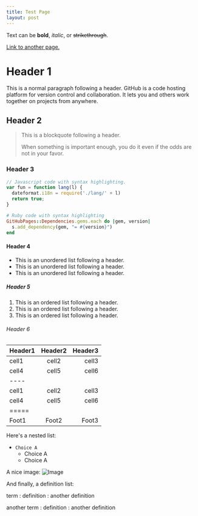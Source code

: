 ```yaml
---
title: Test Page
layout: post
---
```


Text can be **bold**, *italic*, or <del>strikethrough</del>.

[Link to another page.]()

# Header 1
This is a normal paragraph following a header. GitHub is a code hosting platform for version control and collaboration. It lets you and others work together on projects from anywhere.

## Header 2
> This is a blockquote following a header.
>
> When something is important enough, you do it even if the odds are not in your favor.

### Header 3
~~~javascript
// Javascript code with syntax highlighting.
var fun = function lang(l) {
  dateformat.i18n = require('./lang/' + l)
  return true;
}
~~~
~~~ruby
# Ruby code with syntax highlighting
GitHubPages::Dependencies.gems.each do |gem, version|
  s.add_dependency(gem, "= #{version}")
end
~~~

#### Header 4
* This is an unordered list following a header.
* This is an unordered list following a header.
* This is an unordered list following a header.

##### Header 5
1. This is an ordered list following a header.
2. This is an ordered list following a header.
3. This is an ordered list following a header.

###### Header 6

| Header1 | Header2 | Header3 |
|:--------|:-------:|--------:|
| cell1   | cell2   | cell3   |
| cell4   | cell5   | cell6   |
|----
| cell1   | cell2   | cell3   |
| cell4   | cell5   | cell6   |
|=====
| Foot1   | Foot2   | Foot3

Here's a nested list:
* `Choice A`
    * Choice A
    * Choice A

A nice image:
![Image](https://guides.github.com/activities/hello-world/branching.png)

And finally, a definition list:

term
: definition
: another definition

another term
: definition
: another definition